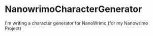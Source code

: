 # NanowrimoCharacterGenerator
I'm writing a character generator for NanoWrimo (for my Nanowrimo Project)
